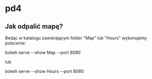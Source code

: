 # pd4
## Jak odpalić mapę?

Bedąc w katalogu zawierającym folder "Map" lub "Hours" wykonujemy polecenie:

bokeh serve --show Map --port 8080

lub

bokeh serve --show Hours --port 8080
